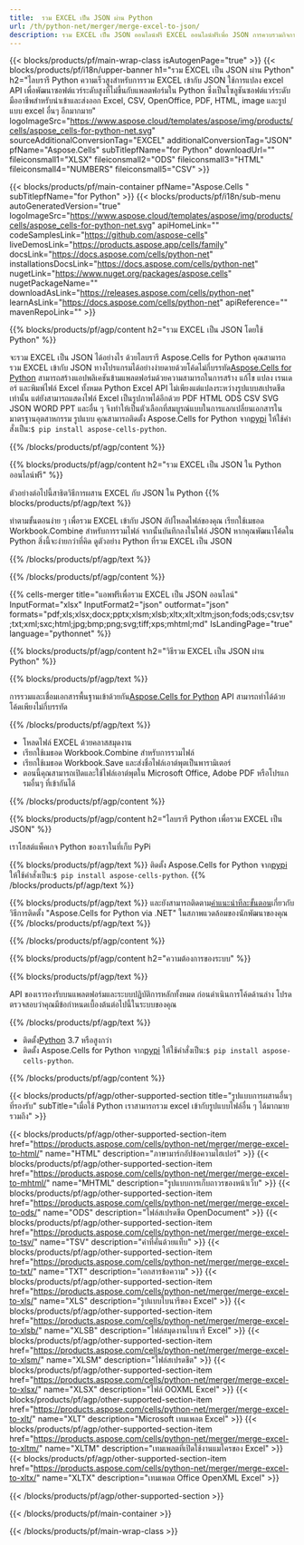```yaml
---
title:  รวม EXCEL เป็น JSON ผ่าน Python
url: /th/python-net/merger/merge-excel-to-json/ 
description: รวม EXCEL เป็น JSON ออนไลน์ฟรี EXCEL ออนไลน์ฟรีเพื่อ JSON การควบรวมกิจการ รวม EXCEL เข้ากับ Word, Excel, PPTX, PDF, JPG, HTML, ODS, SVG, XPS และอื่นๆ
---
```

{{< blocks/products/pf/main-wrap-class isAutogenPage="true" >}}
{{< blocks/products/pf/i18n/upper-banner h1="รวม EXCEL เป็น JSON ผ่าน Python" h2="ไลบรารี Python ความเร็วสูงสำหรับการรวม EXCEL เข้ากับ JSON ใช้การแปลง excel API เพื่อพัฒนาซอฟต์แวร์ระดับสูงที่ไม่ขึ้นกับแพลตฟอร์มใน Python ซึ่งเป็นโซลูชันซอฟต์แวร์ระดับมืออาชีพสำหรับนำเข้าและส่งออก Excel, CSV, OpenOffice, PDF, HTML, image และรูปแบบ excel อื่นๆ อีกมากมาย" logoImageSrc="https://www.aspose.cloud/templates/aspose/img/products/cells/aspose_cells-for-python-net.svg" sourceAdditionalConversionTag="EXCEL" additionalConversionTag="JSON" pfName="Aspose.Cells" subTitlepfName="for Python" downloadUrl="" fileiconsmall1="XLSX" fileiconsmall2="ODS" fileiconsmall3="HTML" fileiconsmall4="NUMBERS" fileiconsmall5="CSV" >}}

{{< blocks/products/pf/main-container pfName="Aspose.Cells " subTitlepfName="for Python" >}}
{{< blocks/products/pf/i18n/sub-menu autoGeneratedVersion="true" logoImageSrc="https://www.aspose.cloud/templates/aspose/img/products/cells/aspose_cells-for-python-net.svg" apiHomeLink="" codeSamplesLink="https://github.com/aspose-cells" liveDemosLink="https://products.aspose.app/cells/family" docsLink="https://docs.aspose.com/cells/python-net" installationsDocsLink="https://docs.aspose.com/cells/python-net" nugetLink="https://www.nuget.org/packages/aspose.cells" nugetPackageName="" downloadAsLink="https://releases.aspose.com/cells/python-net" learnAsLink="https://docs.aspose.com/cells/python-net" apiReference="" mavenRepoLink="" >}}

{{% blocks/products/pf/agp/content h2="รวม EXCEL เป็น JSON โดยใช้ Python" %}}

 จะรวม EXCEL เป็น JSON ได้อย่างไร ด้วยไลบรารี Aspose.Cells for Python คุณสามารถรวม EXCEL เข้ากับ JSON ทางโปรแกรมได้อย่างง่ายดายด้วยโค้ดไม่กี่บรรทัด[Aspose.Cells for Python](https://pypi.org/project/aspose-cells-python) สามารถสร้างแอปพลิเคชันข้ามแพลตฟอร์มด้วยความสามารถในการสร้าง แก้ไข แปลง เรนเดอร์ และพิมพ์ไฟล์ Excel ทั้งหมด Python Excel API ไม่เพียงแต่แปลงระหว่างรูปแบบสเปรดชีตเท่านั้น แต่ยังสามารถแสดงไฟล์ Excel เป็นรูปภาพได้อีกด้วย PDF HTML ODS CSV SVG JSON WORD PPT และอื่น ๆ จึงทำให้เป็นตัวเลือกที่สมบูรณ์แบบในการแลกเปลี่ยนเอกสารใน มาตรฐานอุตสาหกรรม รูปแบบ คุณสามารถติดตั้ง Aspose.Cells for Python จาก<a href="https://pypi.org/project/aspose-cells/">pypi</a> ให้ใช้คำสั่งเป็น:<code>$ pip install aspose-cells-python</code>.


{{% /blocks/products/pf/agp/content %}}

{{% blocks/products/pf/agp/content h2="รวม EXCEL เป็น JSON ใน Python ออนไลน์ฟรี" %}}

ตัวอย่างต่อไปนี้สาธิตวิธีการผสาน EXCEL กับ JSON ใน Python
{{% blocks/products/pf/agp/text %}}

ทำตามขั้นตอนง่าย ๆ เพื่อรวม EXCEL เข้ากับ JSON อัปโหลดไฟล์ของคุณ เรียกใช้เมธอด Workbook.Combine สำหรับการรวมไฟล์ จากนั้นบันทึกลงในไฟล์ JSON หากคุณพัฒนาโค้ดใน Python สิ่งนี้จะง่ายกว่าที่คิด ดูตัวอย่าง Python ที่รวม EXCEL เป็น JSON

{{% /blocks/products/pf/agp/text %}}

{{% /blocks/products/pf/agp/content %}}

{{% cells-merger title="แอพฟรีเพื่อรวม EXCEL เป็น JSON ออนไลน์" InputFormat="xlsx" InputFormat2="json" outformat="json" formats="pdf;xls;xlsx;docx;pptx;xlsm;xlsb;xltx;xlt;xltm;json;fods;ods;csv;tsv;txt;xml;sxc;html;jpg;bmp;png;svg;tiff;xps;mhtml;md" IsLandingPage="true" language="pythonnet" %}}

{{% blocks/products/pf/agp/content h2="วิธีรวม EXCEL เป็น JSON ผ่าน Python" %}}

{{% blocks/products/pf/agp/text %}}

 การรวมและเชื่อมเอกสารพื้นฐานเข้าด้วยกัน[Aspose.Cells for Python](https://products.aspose.com/cells/python-net) API สามารถทำได้ด้วยโค้ดเพียงไม่กี่บรรทัด

{{% /blocks/products/pf/agp/text %}}

+ โหลดไฟล์ EXCEL ด้วยคลาสสมุดงาน
+ เรียกใช้เมธอด Workbook.Combine สำหรับการรวมไฟล์
+ เรียกใช้เมธอด Workbook.Save และส่งชื่อไฟล์เอาต์พุตเป็นพารามิเตอร์
+ ตอนนี้คุณสามารถเปิดและใช้ไฟล์เอาต์พุตใน Microsoft Office, Adobe PDF หรือโปรแกรมอื่นๆ ที่เข้ากันได้

{{% /blocks/products/pf/agp/content %}}

{{% blocks/products/pf/agp/content h2="ไลบรารี Python เพื่อรวม EXCEL เป็น JSON" %}}

เราโฮสต์แพ็คเกจ Python ของเราในที่เก็บ PyPi

{{% blocks/products/pf/agp/text %}}
ติดตั้ง Aspose.Cells for Python จาก<a href="https://pypi.org/project/aspose-cells-python/">pypi</a> ให้ใช้คำสั่งเป็น:<code>$ pip install aspose-cells-python</code>.
{{% /blocks/products/pf/agp/text %}}

{{% blocks/products/pf/agp/text %}}
 และยังสามารถติดตาม[คำแนะนำทีละขั้นตอน](https://docs.aspose.com/cells/python-net/getting-started/)เกี่ยวกับวิธีการติดตั้ง "Aspose.Cells for Python via .NET" ในสภาพแวดล้อมของนักพัฒนาของคุณ
{{% /blocks/products/pf/agp/text %}}


{{% /blocks/products/pf/agp/content %}}

 
{{% blocks/products/pf/agp/content h2="ความต้องการของระบบ" %}}

{{% blocks/products/pf/agp/text %}}

API ของเรารองรับบนแพลตฟอร์มและระบบปฏิบัติการหลักทั้งหมด ก่อนดำเนินการโค้ดด้านล่าง โปรดตรวจสอบว่าคุณมีข้อกำหนดเบื้องต้นต่อไปนี้ในระบบของคุณ

{{% /blocks/products/pf/agp/text %}}

-  ติดตั้ง[Python](https://www.python.org/downloads/) 3.7 หรือสูงกว่า
- ติดตั้ง Aspose.Cells for Python จาก<a href="https://pypi.org/project/aspose-cells-python/">pypi</a> ให้ใช้คำสั่งเป็น:<code>$ pip install aspose-cells-python</code>.


{{% /blocks/products/pf/agp/content %}}


{{< blocks/products/pf/agp/other-supported-section title="รูปแบบการผสานอื่นๆ ที่รองรับ" subTitle="เมื่อใช้ Python เราสามารถรวม excel เข้ากับรูปแบบไฟล์อื่น ๆ ได้มากมายรวมถึง" >}}

{{< blocks/products/pf/agp/other-supported-section-item href="https://products.aspose.com/cells/python-net/merger/merge-excel-to-html/" name="HTML" description="ภาษามาร์กอัปข้อความไฮเปอร์" >}}
{{< blocks/products/pf/agp/other-supported-section-item href="https://products.aspose.com/cells/python-net/merger/merge-excel-to-mhtml/" name="MHTML" description="รูปแบบการเก็บถาวรของหน้าเว็บ" >}}
{{< blocks/products/pf/agp/other-supported-section-item href="https://products.aspose.com/cells/python-net/merger/merge-excel-to-ods/" name="ODS" description="ไฟล์สเปรดชีต OpenDocument" >}}
{{< blocks/products/pf/agp/other-supported-section-item href="https://products.aspose.com/cells/python-net/merger/merge-excel-to-tsv/" name="TSV" description="ค่าที่คั่นด้วยแท็บ" >}}
{{< blocks/products/pf/agp/other-supported-section-item href="https://products.aspose.com/cells/python-net/merger/merge-excel-to-txt/" name="TXT" description="เอกสารข้อความ" >}}
{{< blocks/products/pf/agp/other-supported-section-item href="https://products.aspose.com/cells/python-net/merger/merge-excel-to-xls/" name="XLS" description="รูปแบบไบนารีของ Excel" >}}
{{< blocks/products/pf/agp/other-supported-section-item href="https://products.aspose.com/cells/python-net/merger/merge-excel-to-xlsb/" name="XLSB" description="ไฟล์สมุดงานไบนารี Excel" >}}
{{< blocks/products/pf/agp/other-supported-section-item href="https://products.aspose.com/cells/python-net/merger/merge-excel-to-xlsm/" name="XLSM" description="ไฟล์สเปรดชีต" >}}
{{< blocks/products/pf/agp/other-supported-section-item href="https://products.aspose.com/cells/python-net/merger/merge-excel-to-xlsx/" name="XLSX" description="ไฟล์ OOXML Excel" >}}
{{< blocks/products/pf/agp/other-supported-section-item href="https://products.aspose.com/cells/python-net/merger/merge-excel-to-xlt/" name="XLT" description="Microsoft เทมเพลต Excel" >}}
{{< blocks/products/pf/agp/other-supported-section-item href="https://products.aspose.com/cells/python-net/merger/merge-excel-to-xltm/" name="XLTM" description="เทมเพลตที่เปิดใช้งานแมโครของ Excel" >}}
{{< blocks/products/pf/agp/other-supported-section-item href="https://products.aspose.com/cells/python-net/merger/merge-excel-to-xltx/" name="XLTX" description="เทมเพลต Office OpenXML Excel" >}}

{{< /blocks/products/pf/agp/other-supported-section >}}

{{< /blocks/products/pf/main-container >}}
    
{{< /blocks/products/pf/main-wrap-class >}}
